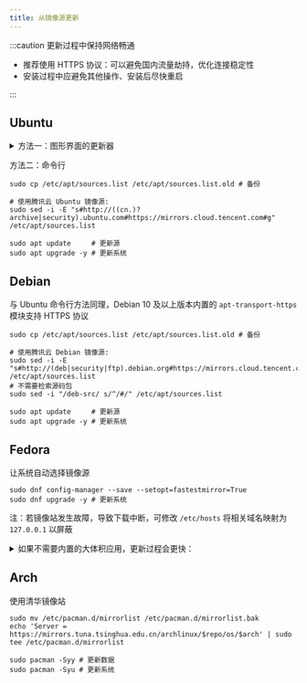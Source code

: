 ```yaml
---
title: 从镜像源更新
---
```


:::caution 更新过程中保持网络畅通

- 推荐使用 HTTPS 协议：可以避免国内流量劫持，优化连接稳定性
- 安装过程中应避免其他操作、安装后尽快重启

:::

## Ubuntu

 <details className="let-details-to-gray">
<summary>方法一：图形界面的更新器</summary>

1. 搜索关键词 `sof`，选择 “软件和更新”，更改合适的“下载自”来源

<!-- ( 默认“中国的服务器”指的是 cn.archive.ubuntu.com ) -->

2. 搜索关键词 `upd`，打开 “软件更新器”，更新系统

</details>

方法二：命令行

```shell
sudo cp /etc/apt/sources.list /etc/apt/sources.list.old # 备份

# 使用腾讯云 Ubuntu 镜像源:
sudo sed -i -E "s#http://((cn.)?archive|security).ubuntu.com#https://mirrors.cloud.tencent.com#g" /etc/apt/sources.list

sudo apt update     # 更新源
sudo apt upgrade -y # 更新系统
```

## Debian

与 Ubuntu 命令行方法同理，Debian 10 及以上版本内置的 `apt-transport-https` 模块支持 HTTPS 协议

```shell
sudo cp /etc/apt/sources.list /etc/apt/sources.list.old # 备份

# 使用腾讯云 Debian 镜像源:
sudo sed -i -E "s#http://(deb|security|ftp).debian.org#https://mirrors.cloud.tencent.com#g" /etc/apt/sources.list
# 不需要检索源码包
sudo sed -i "/deb-src/ s/^/#/" /etc/apt/sources.list

sudo apt update     # 更新源
sudo apt upgrade -y # 更新系统
```

## Fedora

让系统自动选择镜像源

```shell
sudo dnf config-manager --save --setopt=fastestmirror=True
sudo dnf upgrade -y # 更新系统
```

注：若镜像站发生故障，导致下载中断，可修改 `/etc/hosts` 将相关域名映射为 `127.0.0.1` 以屏蔽

<details className="let-details-to-gray">
  <summary>
如果不需要内置的大体积应用，更新过程会更快：
</summary>

删除开源版 Office:

    sudo dnf remove libreoffice*

计划使用 <a href="/docs/software/browser/edge-for-linux" target="_blank" >Edge</a> 来代替 Firefox

    sudo dnf remove firefox

</details>

<!-- todo:? send notify after update -->

## Arch

使用清华镜像站

```shell
sudo mv /etc/pacman.d/mirrorlist /etc/pacman.d/mirrorlist.bak
echo 'Server = https://mirrors.tuna.tsinghua.edu.cn/archlinux/$repo/os/$arch' | sudo tee /etc/pacman.d/mirrorlist

sudo pacman -Syy # 更新数据
sudo pacman -Syu # 更新系统
```
